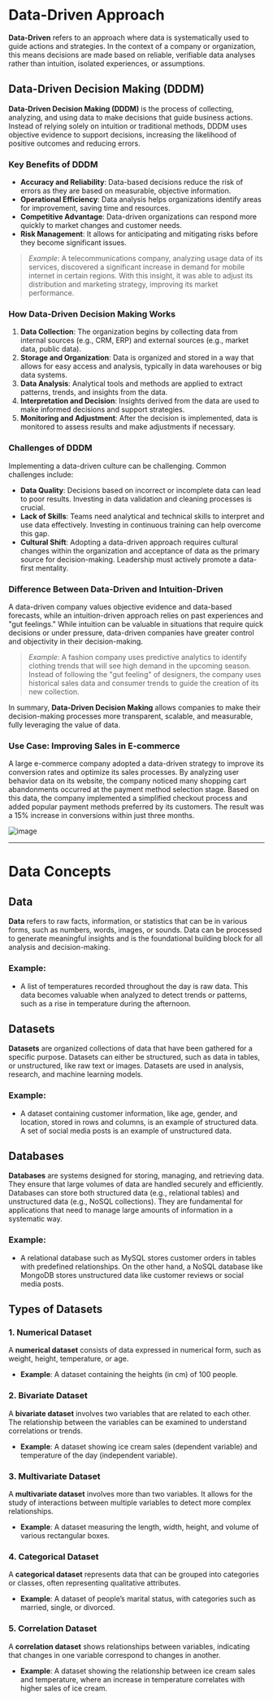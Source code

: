 # Data-Driven Approach

**Data-Driven** refers to an approach where data is systematically used to guide actions and strategies. In the context of a company or organization, this means decisions are made based on reliable, verifiable data analyses rather than intuition, isolated experiences, or assumptions.

## Data-Driven Decision Making (DDDM)

**Data-Driven Decision Making (DDDM)** is the process of collecting, analyzing, and using data to make decisions that guide business actions. Instead of relying solely on intuition or traditional methods, DDDM uses objective evidence to support decisions, increasing the likelihood of positive outcomes and reducing errors.

### Key Benefits of DDDM

- **Accuracy and Reliability**: Data-based decisions reduce the risk of errors as they are based on measurable, objective information.
- **Operational Efficiency**: Data analysis helps organizations identify areas for improvement, saving time and resources.
- **Competitive Advantage**: Data-driven organizations can respond more quickly to market changes and customer needs.
- **Risk Management**: It allows for anticipating and mitigating risks before they become significant issues.

> *Example*: A telecommunications company, analyzing usage data of its services, discovered a significant increase in demand for mobile internet in certain regions. With this insight, it was able to adjust its distribution and marketing strategy, improving its market performance.

### How Data-Driven Decision Making Works

1. **Data Collection**: The organization begins by collecting data from internal sources (e.g., CRM, ERP) and external sources (e.g., market data, public data).
2. **Storage and Organization**: Data is organized and stored in a way that allows for easy access and analysis, typically in data warehouses or big data systems.
3. **Data Analysis**: Analytical tools and methods are applied to extract patterns, trends, and insights from the data.
4. **Interpretation and Decision**: Insights derived from the data are used to make informed decisions and support strategies.
5. **Monitoring and Adjustment**: After the decision is implemented, data is monitored to assess results and make adjustments if necessary.

### Challenges of DDDM

Implementing a data-driven culture can be challenging. Common challenges include:

- **Data Quality**: Decisions based on incorrect or incomplete data can lead to poor results. Investing in data validation and cleaning processes is crucial.
- **Lack of Skills**: Teams need analytical and technical skills to interpret and use data effectively. Investing in continuous training can help overcome this gap.
- **Cultural Shift**: Adopting a data-driven approach requires cultural changes within the organization and acceptance of data as the primary source for decision-making. Leadership must actively promote a data-first mentality.

### Difference Between Data-Driven and Intuition-Driven

A data-driven company values objective evidence and data-based forecasts, while an intuition-driven approach relies on past experiences and "gut feelings." While intuition can be valuable in situations that require quick decisions or under pressure, data-driven companies have greater control and objectivity in their decision-making.

> *Example*: A fashion company uses predictive analytics to identify clothing trends that will see high demand in the upcoming season. Instead of following the "gut feeling" of designers, the company uses historical sales data and consumer trends to guide the creation of its new collection.

In summary, **Data-Driven Decision Making** allows companies to make their decision-making processes more transparent, scalable, and measurable, fully leveraging the value of data.

### Use Case: Improving Sales in E-commerce

A large e-commerce company adopted a data-driven strategy to improve its conversion rates and optimize its sales processes. By analyzing user behavior data on its website, the company noticed many shopping cart abandonments occurred at the payment method selection stage. Based on this data, the company implemented a simplified checkout process and added popular payment methods preferred by its customers. The result was a 15% increase in conversions within just three months.

![image](https://github.com/user-attachments/assets/4e4a2f01-5086-4deb-a505-3af034d204e0)

---


# Data Concepts

## Data
**Data** refers to raw facts, information, or statistics that can be in various forms, such as numbers, words, images, or sounds. Data can be processed to generate meaningful insights and is the foundational building block for all analysis and decision-making.

### Example:
- A list of temperatures recorded throughout the day is raw data. This data becomes valuable when analyzed to detect trends or patterns, such as a rise in temperature during the afternoon.

## Datasets
**Datasets** are organized collections of data that have been gathered for a specific purpose. Datasets can either be structured, such as data in tables, or unstructured, like raw text or images. Datasets are used in analysis, research, and machine learning models.

### Example:
- A dataset containing customer information, like age, gender, and location, stored in rows and columns, is an example of structured data. A set of social media posts is an example of unstructured data.

## Databases
**Databases** are systems designed for storing, managing, and retrieving data. They ensure that large volumes of data are handled securely and efficiently. Databases can store both structured data (e.g., relational tables) and unstructured data (e.g., NoSQL collections). They are fundamental for applications that need to manage large amounts of information in a systematic way.

### Example:
- A relational database such as MySQL stores customer orders in tables with predefined relationships. On the other hand, a NoSQL database like MongoDB stores unstructured data like customer reviews or social media posts.

## Types of Datasets

### 1. **Numerical Dataset**
A **numerical dataset** consists of data expressed in numerical form, such as weight, height, temperature, or age.

- **Example**: A dataset containing the heights (in cm) of 100 people.

### 2. **Bivariate Dataset**
A **bivariate dataset** involves two variables that are related to each other. The relationship between the variables can be examined to understand correlations or trends.

- **Example**: A dataset showing ice cream sales (dependent variable) and temperature of the day (independent variable).

### 3. **Multivariate Dataset**
A **multivariate dataset** involves more than two variables. It allows for the study of interactions between multiple variables to detect more complex relationships.

- **Example**: A dataset measuring the length, width, height, and volume of various rectangular boxes.

### 4. **Categorical Dataset**
A **categorical dataset** represents data that can be grouped into categories or classes, often representing qualitative attributes.

- **Example**: A dataset of people’s marital status, with categories such as married, single, or divorced.

### 5. **Correlation Dataset**
A **correlation dataset** shows relationships between variables, indicating that changes in one variable correspond to changes in another.

- **Example**: A dataset showing the relationship between ice cream sales and temperature, where an increase in temperature correlates with higher sales of ice cream.
